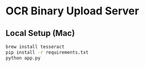 # OCR Binary Upload Server

## Local Setup (Mac)
```bash
brew install tesseract
pip install -r requirements.txt
python app.py

